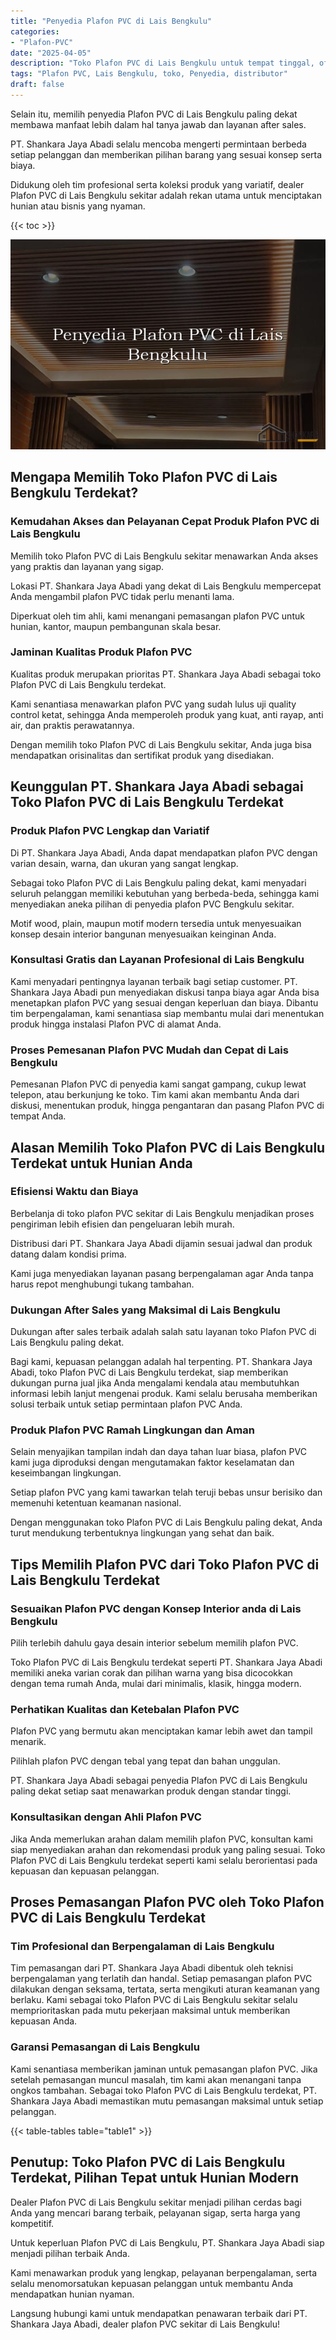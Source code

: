 ```yaml
---
title: "Penyedia Plafon PVC di Lais Bengkulu"
categories: 
- "Plafon-PVC"
date: "2025-04-05"
description: "Toko Plafon PVC di Lais Bengkulu untuk tempat tinggal, office, serta toko. Produk terbaik, pilihan motif, pilihan warna modern, dengan layanan instalasi oleh tim profesional dan kepastian resmi!|Layanan penjualan Plafon PVC di Lais Bengkulu untuk keperluan tempat tinggal, perkantoran, atau toko, beserta plafon berkualitas dan penempatan oleh tim ahli dan kepastian resmi.|Pilihan Plafon PVC di Lais Bengkulu yang andal untuk hunian, perkantoran, serta gerai, dengan produk terbaik dan pemasangan oleh tim berpengalaman serta kepastian resmi.|Penjualan Plafon PVC di Lais Bengkulu bagi tempat tinggal, perkantoran, serta ritel, dengan material unggulan dan pemasangan dikerjakan oleh tim ahli, dilengkapi dengan garansi resmi.}"
tags: "Plafon PVC, Lais Bengkulu, toko, Penyedia, distributor"
draft: false
---
```


Selain itu, memilih penyedia Plafon PVC di Lais Bengkulu paling dekat membawa manfaat lebih dalam hal tanya jawab dan layanan after sales.

PT. Shankara Jaya Abadi selalu mencoba mengerti permintaan berbeda setiap pelanggan dan memberikan pilihan barang yang sesuai konsep serta biaya.

Didukung oleh tim profesional serta koleksi produk yang variatif, dealer Plafon PVC di Lais Bengkulu sekitar adalah rekan utama untuk menciptakan hunian atau bisnis yang nyaman.

{{< toc >}}

![Penyedia Plafon PVC di Lais Bengkulu](/images/Plafon-PVC/Penyedia-Plafon-PVC-di-Lais-Bengkulu.png)


## Mengapa Memilih Toko Plafon PVC di Lais Bengkulu Terdekat?

### Kemudahan Akses dan Pelayanan Cepat Produk Plafon PVC di Lais Bengkulu

Memilih toko Plafon PVC di Lais Bengkulu sekitar menawarkan Anda akses yang praktis dan layanan yang sigap.

Lokasi PT. Shankara Jaya Abadi yang dekat di Lais Bengkulu mempercepat Anda mengambil plafon PVC tidak perlu menanti lama.

Diperkuat oleh tim ahli, kami menangani pemasangan plafon PVC untuk hunian, kantor, maupun pembangunan skala besar.

### Jaminan Kualitas Produk Plafon PVC

Kualitas produk merupakan prioritas PT. Shankara Jaya Abadi sebagai toko Plafon PVC di Lais Bengkulu terdekat.

Kami senantiasa menawarkan plafon PVC yang sudah lulus uji quality control ketat, sehingga Anda memperoleh produk yang kuat, anti rayap, anti air, dan praktis perawatannya.

Dengan memilih toko Plafon PVC di Lais Bengkulu sekitar, Anda juga bisa mendapatkan orisinalitas dan sertifikat produk yang disediakan.

## Keunggulan PT. Shankara Jaya Abadi sebagai Toko Plafon PVC di Lais Bengkulu Terdekat

### Produk Plafon PVC Lengkap dan Variatif

Di PT. Shankara Jaya Abadi, Anda dapat mendapatkan plafon PVC dengan varian desain, warna, dan ukuran yang sangat lengkap.

Sebagai toko Plafon PVC di Lais Bengkulu paling dekat, kami menyadari seluruh pelanggan memiliki kebutuhan yang berbeda-beda, sehingga kami menyediakan aneka pilihan di penyedia plafon PVC Bengkulu sekitar.

Motif wood, plain, maupun motif modern tersedia untuk menyesuaikan konsep desain interior bangunan menyesuaikan keinginan Anda.

### Konsultasi Gratis dan Layanan Profesional di Lais Bengkulu

Kami menyadari pentingnya layanan terbaik bagi setiap customer. PT. Shankara Jaya Abadi pun menyediakan diskusi tanpa biaya agar Anda bisa menetapkan plafon PVC yang sesuai dengan keperluan dan biaya. Dibantu tim berpengalaman, kami senantiasa siap membantu mulai dari menentukan produk hingga instalasi Plafon PVC di alamat Anda.

### Proses Pemesanan Plafon PVC Mudah dan Cepat di Lais Bengkulu

Pemesanan Plafon PVC di penyedia kami sangat gampang, cukup lewat telepon, atau berkunjung ke toko. Tim kami akan membantu Anda dari diskusi, menentukan produk, hingga pengantaran dan pasang Plafon PVC di tempat Anda.

## Alasan Memilih Toko Plafon PVC di Lais Bengkulu Terdekat untuk Hunian Anda

### Efisiensi Waktu dan Biaya

Berbelanja di toko plafon PVC sekitar di Lais Bengkulu menjadikan proses pengiriman lebih efisien dan pengeluaran lebih murah.

Distribusi dari PT. Shankara Jaya Abadi dijamin sesuai jadwal dan produk datang dalam kondisi prima.

Kami juga menyediakan layanan pasang berpengalaman agar Anda tanpa harus repot menghubungi tukang tambahan.

### Dukungan After Sales yang Maksimal di Lais Bengkulu

Dukungan after sales terbaik adalah salah satu layanan toko Plafon PVC di Lais Bengkulu paling dekat.

Bagi kami, kepuasan pelanggan adalah hal terpenting. PT. Shankara Jaya Abadi, toko Plafon PVC di Lais Bengkulu terdekat, siap memberikan dukungan purna jual jika Anda mengalami kendala atau membutuhkan informasi lebih lanjut mengenai produk. Kami selalu berusaha memberikan solusi terbaik untuk setiap permintaan plafon PVC Anda.

### Produk Plafon PVC Ramah Lingkungan dan Aman

Selain menyajikan tampilan indah dan daya tahan luar biasa, plafon PVC kami juga diproduksi dengan mengutamakan faktor keselamatan dan keseimbangan lingkungan.

Setiap plafon PVC yang kami tawarkan telah teruji bebas unsur berisiko dan memenuhi ketentuan keamanan nasional.

Dengan menggunakan toko Plafon PVC di Lais Bengkulu paling dekat, Anda turut mendukung terbentuknya lingkungan yang sehat dan baik.

## Tips Memilih Plafon PVC dari Toko Plafon PVC di Lais Bengkulu Terdekat

### Sesuaikan Plafon PVC dengan Konsep Interior anda di Lais Bengkulu

Pilih terlebih dahulu gaya desain interior sebelum memilih plafon PVC.

Toko Plafon PVC di Lais Bengkulu terdekat seperti PT. Shankara Jaya Abadi memiliki aneka varian corak dan pilihan warna yang bisa dicocokkan dengan tema rumah Anda, mulai dari minimalis, klasik, hingga modern.

### Perhatikan Kualitas dan Ketebalan Plafon PVC

Plafon PVC yang bermutu akan menciptakan kamar lebih awet dan tampil menarik.

Pilihlah plafon PVC dengan tebal yang tepat dan bahan unggulan.

PT. Shankara Jaya Abadi sebagai penyedia Plafon PVC di Lais Bengkulu paling dekat setiap saat menawarkan produk dengan standar tinggi.

### Konsultasikan dengan Ahli Plafon PVC

Jika Anda memerlukan arahan dalam memilih plafon PVC, konsultan kami siap menyediakan arahan dan rekomendasi produk yang paling sesuai. Toko Plafon PVC di Lais Bengkulu terdekat seperti kami selalu berorientasi pada kepuasan dan kepuasan pelanggan.

## Proses Pemasangan Plafon PVC oleh Toko Plafon PVC di Lais Bengkulu Terdekat

### Tim Profesional dan Berpengalaman di Lais Bengkulu

Tim pemasangan dari PT. Shankara Jaya Abadi dibentuk oleh teknisi berpengalaman yang terlatih dan handal. Setiap pemasangan plafon PVC dilakukan dengan seksama, tertata, serta mengikuti aturan keamanan yang berlaku. Kami sebagai toko Plafon PVC di Lais Bengkulu sekitar selalu memprioritaskan pada mutu pekerjaan maksimal untuk memberikan kepuasan Anda.

### Garansi Pemasangan di Lais Bengkulu

Kami senantiasa memberikan jaminan untuk pemasangan plafon PVC. Jika setelah pemasangan muncul masalah, tim kami akan menangani tanpa ongkos tambahan. Sebagai toko Plafon PVC di Lais Bengkulu terdekat, PT. Shankara Jaya Abadi memastikan mutu pemasangan maksimal untuk setiap pelanggan.

{{< table-tables table="table1" >}}

## Penutup: Toko Plafon PVC di Lais Bengkulu Terdekat, Pilihan Tepat untuk Hunian Modern

Dealer Plafon PVC di Lais Bengkulu sekitar menjadi pilihan cerdas bagi Anda yang mencari barang terbaik, pelayanan sigap, serta harga yang kompetitif.

Untuk keperluan Plafon PVC di Lais Bengkulu, PT. Shankara Jaya Abadi siap menjadi pilihan terbaik Anda.

Kami menawarkan produk yang lengkap, pelayanan berpengalaman, serta selalu menomorsatukan kepuasan pelanggan untuk membantu Anda mendapatkan hunian nyaman.

Langsung hubungi kami untuk mendapatkan penawaran terbaik dari PT. Shankara Jaya Abadi, dealer plafon PVC sekitar di Lais Bengkulu!